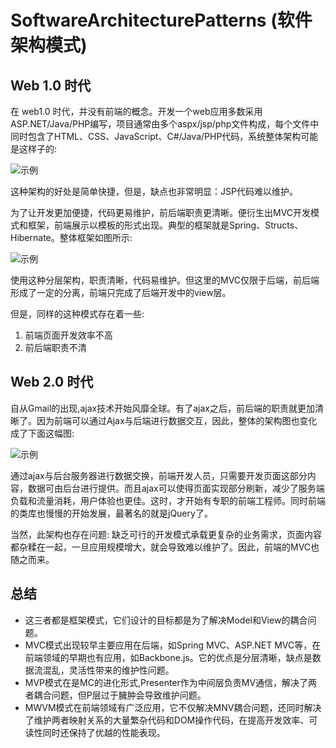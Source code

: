 # SoftwareArchitecturePatterns (软件架构模式)

## Web 1.0 时代

在 web1.0 时代，并没有前端的概念。开发一个web应用多数采用ASP.NET/Java/PHP编写，项目通常由多个aspx/jsp/php文件构成，每个文件中同时包含了HTML、CSS、JavaScript、C#/Java/PHP代码，系统整体架构可能是这样子的:

<img :src="$withBase('/image/web/software-architecture-patterns/softwareArchitecturePatterns1.png')" alt="示例">

这种架构的好处是简单快捷，但是，缺点也非常明显：JSP代码难以维护。

为了让开发更加便捷，代码更易维护，前后端职责更清晰。便衍生出MVC开发模式和框架，前端展示以模板的形式出现。典型的框架就是Spring、Structs、Hibernate。整体框架如图所示:

<img :src="$withBase('/image/web/software-architecture-patterns/softwareArchitecturePatterns2.png')" alt="示例">

使用这种分层架构，职责清晰，代码易维护。但这里的MVC仅限于后端，前后端形成了一定的分离，前端只完成了后端开发中的view层。

但是，同样的这种模式存在着一些:

1. 前端页面开发效率不高
2. 前后端职责不清

## Web 2.0 时代

自从Gmail的出现,ajax技术开始风靡全球。有了ajax之后，前后端的职责就更加清晰了。因为前端可以通过Ajax与后端进行数据交互，因此，整体的架构图也变化成了下面这幅图:

<img :src="$withBase('/image/web/software-architecture-patterns/softwareArchitecturePatterns3.png')" alt="示例">

通过ajax与后台服务器进行数据交换，前端开发人员，只需要开发页面这部分内容，数据可由后台进行提供。而且ajax可以使得页面实现部分刷新，减少了服务端负载和流量消耗，用户体验也更佳。这时，才开始有专职的前端工程师。同时前端的类库也慢慢的开始发展，最著名的就是jQuery了。

当然，此架构也存在问题: 缺乏可行的开发模式承载更复杂的业务需求，页面内容都杂糅在一起，一旦应用规模增大，就会导致难以维护了。因此，前端的MVC也随之而来。

## 总结

- 这三者都是框架模式，它们设计的目标都是为了解决Model和View的耦合问题。
- MVC模式出现较早主要应用在后端，如Spring MVC、ASP.NET MVC等，在前端领域的早期也有应用，如Backbone.js。它的优点是分层清晰，缺点是数据流混乱，灵活性带来的维护性问题。
- MVP模式在是MC的进化形式,Presenter作为中间层负责MV通信，解决了两者耦合问题，但P层过于臃肿会导致维护问题。
- MWVM模式在前端领域有广泛应用，它不仅解决MNV耦合问题，还同时解决了维护两者映射关系的大量繁杂代码和DOM操作代码，在提高开发效率、可读性同时还保持了优越的性能表现。

